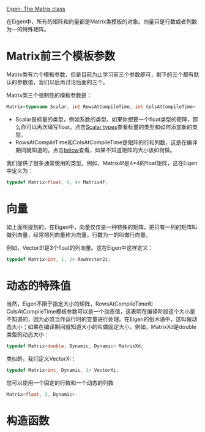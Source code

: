 [Eigen: The Matrix class](http://eigen.tuxfamily.org/dox/group__TutorialMatrixClass.html)



在Eigen中，所有的矩阵和向量都是Matrix类模板的对象。向量只是行数或者列数为一的特殊矩阵。

# Matrix前三个模板参数

Matrix类有六个模板参数，但是目前为止学习前三个参数即可，剩下的三个都有默认的参数值，我们以后再讨论后面的三个。

Matrix类三个强制性的模板参数是：

```C++
Matrix<typename Scalar, int RowsAtCompileTime, int ColsAtCompileTime>
```

- Scalar是标量的类型，例如系数的类型。如果你想要一个float类型的矩阵，那么你可以再次填写float。点击[Scalar types](http://eigen.tuxfamily.org/dox/TopicScalarTypes.html)查看标量的类型和如何添加新的类型。
- RowsAtCompileTime和ColsAtCompileTime是矩阵的行和列数，这是在编译期间就知道的。点击[below](http://eigen.tuxfamily.org/dox/group__TutorialMatrixClass.html#TutorialMatrixDynamic)查看，如果不知道矩阵的大小该如何做。

我们提供了很多通常使用的类型。例如，Matrix4f是4*4的float矩阵，这在Eigen中定义为：

```C++
typedef Matrix<float, 4, 4> Matrix4f;
```

# 向量

如上面所提到的，在Eigen中，向量仅仅是一种特殊的矩阵，把只有一列的矩阵叫做列向量，经常把列向量称为向量。行数为一的叫做行向量。

例如，Vector3f是3个float的列向量。这在Eigen中这样定义：

```c++
typedef Matrix<int, 1, 2> RowVector2i;
```

# 动态的特殊值

当然，Eigen不限于指定大小的矩阵，RowsAtCompileTime和ColsAtCompileTime模板参数可以是一个动态值，这表明在编译阶段这个大小是不知道的，因为必须当作运行时的变量进行处理。在Eigen的俗术语中，这叫做动态大小；如果在编译期间就知道大小的叫做固定大小。例如，MatrixXd是double类型的动态大小：

```C++
typedef Matrix<double, Dynamic, Dynamic> MatrixXd;
```

类似的，我们定义VectorXi：

```c++
typedef Matrix<int, Dynamic, 1> VectorXi;
```

您可以使用一个固定的行数和一个动态的列数

```c++
Matrix<float, 3, Dynamic>
```

# 构造函数

